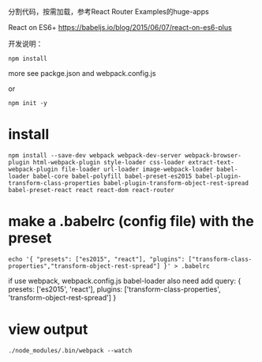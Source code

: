 分割代码，按需加载，参考React Router Examples的huge-apps

React on ES6+
https://babeljs.io/blog/2015/06/07/react-on-es6-plus

开发说明：

`npm install`

more see packge.json and webpack.config.js

or

`npm init -y`

# install 
`npm install --save-dev webpack webpack-dev-server webpack-browser-plugin html-webpack-plugin style-loader css-loader extract-text-webpack-plugin file-loader url-loader image-webpack-loader babel-loader babel-core babel-polyfill babel-preset-es2015 babel-plugin-transform-class-properties babel-plugin-transform-object-rest-spread babel-preset-react react react-dom react-router`

# make a .babelrc (config file) with the preset
`echo '{ "presets": ["es2015", "react"], "plugins": ["transform-class-properties","transform-object-rest-spread"] }' > .babelrc`

if use webpack, webpack.config.js babel-loader also need add
                query: {
                    presets: ['es2015', 'react'],
                    plugins: ['transform-class-properties', 'transform-object-rest-spread']
                }

# view output
`./node_modules/.bin/webpack --watch`



